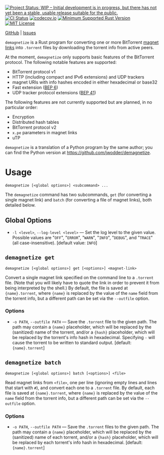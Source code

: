 [![Project Status: WIP – Initial development is in progress, but there has not yet been a stable, usable release suitable for the public.](https://www.repostatus.org/badges/latest/wip.svg)](https://www.repostatus.org/#wip)
[![CI Status](https://github.com/jwodder/demagnetize-rs/actions/workflows/test.yml/badge.svg)](https://github.com/jwodder/demagnetize-rs/actions/workflows/test.yml)
[![codecov.io](https://codecov.io/gh/jwodder/demagnetize-rs/branch/master/graph/badge.svg)](https://codecov.io/gh/jwodder/demagnetize-rs)
[![Minimum Supported Rust Version](https://img.shields.io/badge/MSRV-1.65-orange)](https://www.rust-lang.org)
[![MIT License](https://img.shields.io/github/license/jwodder/demagnetize-rs.svg)](https://opensource.org/licenses/MIT)

[GitHub](https://github.com/jwodder/demagnetize-rs) | [Issues](https://github.com/jwodder/demagnetize-rs/issues)

`demagnetize` is a Rust program for converting one or more BitTorrent [magnet
links](https://en.wikipedia.org/wiki/Magnet_URI_scheme) into `.torrent` files
by downloading the torrent info from active peers.

At the moment, `demagnetize` only supports basic features of the BitTorrent
protocol.  The following notable features are supported:

- BitTorrent protocol v1
- HTTP (including compact and IPv6 extensions) and UDP trackers
- magnet URIs with info hashes encoded in either hexadecimal or base32
- Fast extension ([BEP 6](https://www.bittorrent.org/beps/bep_0006.html))
- UDP tracker protocol extensions ([BEP
  41](https://www.bittorrent.org/beps/bep_0041.html))

The following features are not currently supported but are planned, in no
particular order:

- Encryption
- Distributed hash tables
- BitTorrent protocol v2
- `x.pe` parameters in magnet links
- uTP

`demagnetize` is a translation of a Python program by the same author; you can
find the Python version at <https://github.com/jwodder/demagnetize>.


Usage
=====

    demagnetize [<global options>] <subcommand> ...

The `demagnetize` command has two subcommands, `get` (for converting a single
magnet link) and `batch` (for converting a file of magnet links), both detailed
below.

Global Options
--------------

- `-l <level>`, `--log-level <level>` — Set the log level to the given value.
  Possible values are "`OFF`", "`ERROR`", "`WARN`", "`INFO`", "`DEBUG`", and
  "`TRACE`" (all case-insensitive).  [default value: `INFO`]


`demagnetize get`
-----------------

    demagnetize [<global options>] get [<options>] <magnet-link>

Convert a single magnet link specified on the command line to a `.torrent`
file.  (Note that you will likely have to quote the link in order to prevent it
from being interpreted by the shell.)  By default, the file is saved at
`{name}.torrent`, where `{name}` is replaced by the value of the `name` field
from the torrent info, but a different path can be set via the `--outfile`
option.

### Options

- `-o PATH`, `--outfile PATH` — Save the `.torrent` file to the given path.
  The path may contain a `{name}` placeholder, which will be replaced by the
  (sanitized) name of the torrent, and/or a `{hash}` placeholder, which will be
  replaced by the torrent's info hash in hexadecimal.  Specifying `-` will
  cause the torrent to be written to standard output.  [default:
  `{name}.torrent`]


`demagnetize batch`
-------------------

    demagnetize [<global options>] batch [<options>] <file>

Read magnet links from `<file>`, one per line (ignoring empty lines and lines
that start with `#`), and convert each one to a `.torrent` file.  By default,
each file is saved at `{name}.torrent`, where `{name}` is replaced by the value
of the `name` field from the torrent info, but a different path can be set via
the `--outfile` option.

### Options

- `-o PATH`, `--outfile PATH` — Save the `.torrent` files to the given path.
  The path may contain a `{name}` placeholder, which will be replaced by the
  (sanitized) name of each torrent, and/or a `{hash}` placeholder, which will
  be replaced by each torrent's info hash in hexadecimal.  [default:
  `{name}.torrent`]

